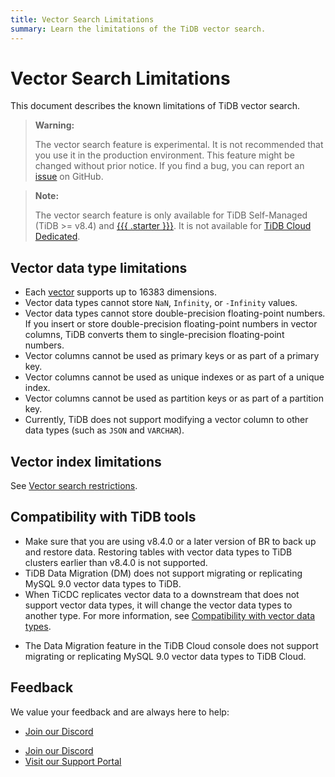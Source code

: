 ```yaml
---
title: Vector Search Limitations
summary: Learn the limitations of the TiDB vector search.
---
```


# Vector Search Limitations

This document describes the known limitations of TiDB vector search.

<CustomContent platform="tidb">

> **Warning:**
>
> The vector search feature is experimental. It is not recommended that you use it in the production environment. This feature might be changed without prior notice. If you find a bug, you can report an [issue](https://github.com/pingcap/tidb/issues) on GitHub.

</CustomContent>

> **Note:**
>
> The vector search feature is only available for TiDB Self-Managed (TiDB >= v8.4) and [{{{ .starter }}}](https://docs.pingcap.com/tidbcloud/select-cluster-tier#tidb-cloud-serverless). It is not available for [TiDB Cloud Dedicated](https://docs.pingcap.com/tidbcloud/select-cluster-tier#tidb-cloud-dedicated).

## Vector data type limitations

- Each [vector](/vector-search/vector-search-data-types.md) supports up to 16383 dimensions.
- Vector data types cannot store `NaN`, `Infinity`, or `-Infinity` values.
- Vector data types cannot store double-precision floating-point numbers. If you insert or store double-precision floating-point numbers in vector columns, TiDB converts them to single-precision floating-point numbers.
- Vector columns cannot be used as primary keys or as part of a primary key.
- Vector columns cannot be used as unique indexes or as part of a unique index.
- Vector columns cannot be used as partition keys or as part of a partition key.
- Currently, TiDB does not support modifying a vector column to other data types (such as `JSON` and `VARCHAR`).

## Vector index limitations

See [Vector search restrictions](/vector-search/vector-search-index.md#restrictions).

## Compatibility with TiDB tools

<CustomContent platform="tidb">

- Make sure that you are using v8.4.0 or a later version of BR to back up and restore data. Restoring tables with vector data types to TiDB clusters earlier than v8.4.0 is not supported.
- TiDB Data Migration (DM) does not support migrating or replicating MySQL 9.0 vector data types to TiDB.
- When TiCDC replicates vector data to a downstream that does not support vector data types, it will change the vector data types to another type. For more information, see [Compatibility with vector data types](/ticdc/ticdc-compatibility.md#compatibility-with-vector-data-types).

</CustomContent>

<CustomContent platform="tidb-cloud">

- The Data Migration feature in the TiDB Cloud console does not support migrating or replicating MySQL 9.0 vector data types to TiDB Cloud.

</CustomContent>

## Feedback

We value your feedback and are always here to help:

<CustomContent platform="tidb">

- [Join our Discord](https://discord.gg/zcqexutz2R)

</CustomContent>

<CustomContent platform="tidb-cloud">

- [Join our Discord](https://discord.gg/zcqexutz2R)
- [Visit our Support Portal](https://tidb.support.pingcap.com/)

</CustomContent>